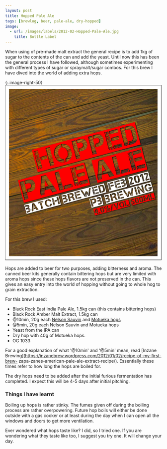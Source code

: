 ```yaml
---
layout: post
title: Hopped Pale Ale
tags: [brewlog, beer, pale-ale, dry-hopped]
image: 
  - url: /images/labels/2012-02-Hopped-Pale-Ale.jpg
    title: Bottle Label
---
```


When using of pre-made malt extract the general recipe is to add 1kg of sugar
to the contents of the can and add the yeast.  Until now this has been the
general process I have followed, although sometimes experimenting with
different types of sugar or spraymalt/sugar combos.  For this brew I have
dived into the world of adding extra hops.

{:.image-right-50}
![Label](/images/labels/2012-02-Hopped-Pale-Ale.jpg)

Hops are added to beer for two purposes, adding bitterness and aroma.  The
canned beer kits generally contain bittering hops but are very limited with
aroma hops since these hops flavors are not preserved in the can.  This gives
an easy entry into the world of hopping without going to whole hog to grain
extraction.

For this brew I used:

- Black Rock East India Pale Ale, 1.5kg can (this contains bittering hops)
- Black Rock Amber Malt Extract, 1.5kg can
- @10min, 20g each [Nelson Sauvin](http://www.nzhops.co.nz/variety/nelson-sauvin) and [Motueka hops](http://www.nzhops.co.nz/variety/motueka)
- @5min, 20g each Nelson Sauvin and Motueka hops
- Yeast from the IPA can
- Dry hop with 40g of Motueka hops.
- OG 1033

For a good explanation of what '@10min' and '@5min' mean, read [Inzane
Brewing](https://inzanebrew.wordpress.com/2012/01/02/recipe-of-my-first-brew-
zapa-zanes-american-pale-ale-extract-recipe/).  Essentially these times refer
to how long the hops are boiled for.

The dry hops need to be added after the initial furious fermentation has
completed.  I expect this will be 4-5 days after initial pitching.

### Things I have learnt

Boiling up hops is rather stinky.  The fumes given off during the boiling
process are rather overpowering.  Future hop boils will either be done outside
with a gas cooker or at least during the day when I can open all the windows
and doors to get more ventilation.

Ever wondered what hops taste like?  I did, so I tried one.  If you are
wondering what they taste like too, I suggest you try one.  It will change
your day.
